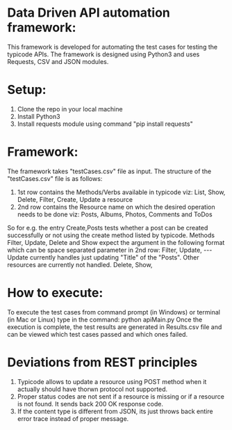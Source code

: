 # Data Driven API automation framework:

This framework is developed for automating the test cases for testing the typicode APIs. The framework is designed using Python3
and uses Requests, CSV and JSON modules.

# Setup:
1. Clone the repo in your local machine
2. Install Python3
3. Install requests module using command "pip install requests"

# Framework:
The framework takes "testCases.csv" file as input. The structure of the "testCases.csv" file is as follows:
1. 1st row contains the Methods/Verbs available in typicode viz: List, Show, Delete, Filter, Create, Update a resource
2. 2nd row contains the Resource name on which the desired operation needs to be done viz: Posts, Albums, Photos, Comments and ToDos

So for e.g. the entry Create,Posts tests whether a post can be created successfully or not using the create method listed by typicode.
Methods Filter, Update, Delete and Show expect the argument in the following format which can be space separated parameter in 2nd row:
Filter,<Resource> <FilterField> <Filter value>
Update,<Resource> <Resource id> <Update value> --- Update currently handles just updating "Title" of the "Posts". Other resources are currently not handled.
Delete,<Resource> <Resource id>
Show,<Resource><Resource id>

# How to execute:
To execute the test cases from command prompt (in Windows) or terminal (in Mac or Linux) type in the command: python apiMain.py
Once the execution is complete, the test results are generated in Results.csv file and can be viewed which test cases passed and which ones failed.

# Deviations from REST principles
1. Typicode allows to update a resource using POST method when it actually should have thorwn protocol not supported.
2. Proper status codes are not sent if a resource is missing or if a resource is not found. It sends back 200 OK response code.
3. If the content type is different from JSON, its just throws back entire error trace instead of proper message.
